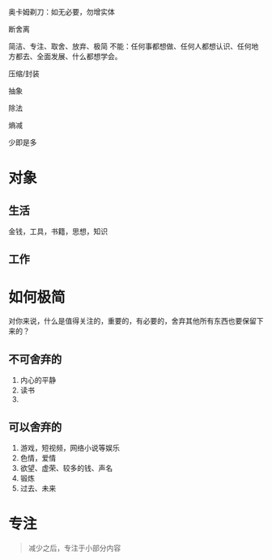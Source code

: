奥卡姆剃刀：如无必要，勿增实体

断舍离

简洁、专注、取舍、放弃、极简
	不能：任何事都想做、任何人都想认识、任何地方都去、全面发展、什么都想学会。

压缩/封装

抽象

除法

熵减

少即是多

# 对象
## 生活
金钱，工具，书籍，思想，知识

## 工作

# 如何极简
对你来说，什么是值得关注的，重要的，有必要的，舍弃其他所有东西也要保留下来的？
## 不可舍弃的
1. 内心的平静
2. 读书
3. 
## 可以舍弃的
1. 游戏，短视频，网络小说等娱乐
2. 色情，爱情
3. 欲望、虚荣、较多的钱、声名
4. 锻炼
5. 过去、未来
# 专注
> 减少之后，专注于小部分内容

